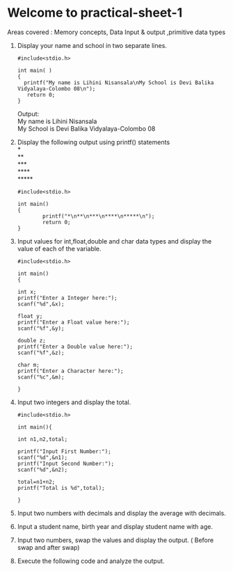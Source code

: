 # Welcome to practical-sheet-1

Areas covered : Memory concepts, Data Input & output ,primitive data types

1.	Display your name and school in two separate lines.

        #include<stdio.h> 
       
        int main( )
        {
          printf("My name is Lihini Nisansala\nMy School is Devi Balika Vidyalaya-Colombo 08\n");
           return 0;
        }
     Output:<br/>
        My name is Lihini Nisansala<br/>
        My School is Devi Balika Vidyalaya-Colombo 08
        
2.	Display the following output using printf() statements<br/>
        * <br/>
        ** <br/>
        *** <br/>
        **** <br/>
        ***** <br/>
                
        #include<stdio.h>
        
        int main()
        {
                printf("*\n**\n***\n****\n*****\n");
                return 0;
        }
         
3.	Input values for int,float,double and char data types and display the value of each of the variable.

        #include<stdio.h>
        
        int main()
        {
        
        int x;
        printf("Enter a Integer here:");
        scanf("%d",&x);
        
        float y;
        printf("Enter a Float value here:");
        scanf("%f",&y);
        
        double z;
        printf("Enter a Double value here:");
        scanf("%f",&z);

        char m;
        printf("Enter a Character here:");
        scanf("%c",&m);

        }

4.	Input two integers and display the total.
        
        #include<stdio.h>
        
        int main(){
        
        int n1,n2,total;
        
        printf("Input First Number:");
        scanf("%d",&n1);
        printf("Input Second Number:");
        scanf("%d",&n2);

        total=n1+n2;
        printf("Total is %d",total);
        
        }
        
5.	Input two numbers with decimals and display the average with decimals.

6.	Input a student name, birth year and display student name with age.

7.	Input two numbers, swap the values and display the output. ( Before swap and after swap)

8.	Execute the following code and analyze the output.

